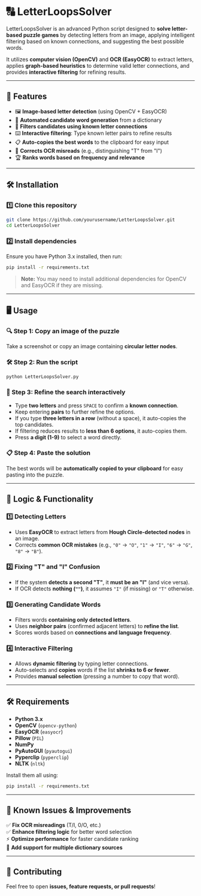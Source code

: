 # 🔠 LetterLoopsSolver

LetterLoopsSolver is an advanced Python script designed to **solve letter-based puzzle games** by detecting letters from an image, applying intelligent filtering based on known connections, and suggesting the best possible words.

It utilizes **computer vision (OpenCV)** and **OCR (EasyOCR)** to extract letters, applies **graph-based heuristics** to determine valid letter connections, and provides **interactive filtering** for refining results.

---

## 🚀 Features
- 🖼️ **Image-based letter detection** (using OpenCV + EasyOCR)
- 🔎 **Automated candidate word generation** from a dictionary
- 🔢 **Filters candidates using known letter connections**
- ⌨️ **Interactive filtering**: Type known letter pairs to refine results
- 📋 **Auto-copies the best words** to the clipboard for easy input
- 🤖 **Corrects OCR misreads** (e.g., distinguishing "T" from "I")
- 🏆 **Ranks words based on frequency and relevance**

---

## 🛠 Installation

### **1️⃣ Clone this repository**
```sh
git clone https://github.com/yourusername/LetterLoopsSolver.git
cd LetterLoopsSolver
```

### **2️⃣ Install dependencies**
Ensure you have Python 3.x installed, then run:

```sh
pip install -r requirements.txt
```

> **Note:** You may need to install additional dependencies for OpenCV and EasyOCR if they are missing.

---

## 🖥️ Usage

### **🔍 Step 1: Copy an image of the puzzle**
Take a screenshot or copy an image containing **circular letter nodes**.

### **🛠 Step 2: Run the script**
```sh
python LetterLoopsSolver.py
```

### **🎯 Step 3: Refine the search interactively**
- Type **two letters** and press `SPACE` to confirm a **known connection**.
- Keep entering **pairs** to further refine the options.
- If you type **three letters in a row** (without a space), it auto-copies the top candidates.
- If filtering reduces results to **less than 6 options**, it auto-copies them.
- Press **a digit (1-9)** to select a word directly.

### **📋 Step 4: Paste the solution**
The best words will be **automatically copied to your clipboard** for easy pasting into the puzzle.

---

## 🔢 Logic & Functionality

### **1️⃣ Detecting Letters**
- Uses **EasyOCR** to extract letters from **Hough Circle-detected nodes** in an image.
- Corrects **common OCR mistakes** (e.g., `"0"` → `"O"`, `"1"` → `"I"`, `"6"` → `"G"`, `"8"` → `"B"`).

### **2️⃣ Fixing "T" and "I" Confusion**
- If the system **detects a second "T"**, it **must be an "I"** (and vice versa).
- If OCR detects **nothing (`""`)**, it assumes `"I"` (if missing) or `"T"` otherwise.

### **3️⃣ Generating Candidate Words**
- Filters words **containing only detected letters**.
- Uses **neighbor pairs** (confirmed adjacent letters) to **refine the list**.
- Scores words based on **connections and language frequency**.

### **4️⃣ Interactive Filtering**
- Allows **dynamic filtering** by typing letter connections.
- Auto-selects and **copies** words if the list **shrinks to 6 or fewer**.
- Provides **manual selection** (pressing a number to copy that word).

---

## 🛠️ Requirements
- **Python 3.x**
- **OpenCV** (`opencv-python`)
- **EasyOCR** (`easyocr`)
- **Pillow** (`PIL`)
- **NumPy**
- **PyAutoGUI** (`pyautogui`)
- **Pyperclip** (`pyperclip`)
- **NLTK** (`nltk`)

Install them all using:
```sh
pip install -r requirements.txt
```

---

## 📌 Known Issues & Improvements
✅ **Fix OCR misreadings** (T/I, 0/O, etc.)  
✅ **Enhance filtering logic** for better word selection  
⚡ **Optimize performance** for faster candidate ranking  
📖 **Add support for multiple dictionary sources**  

---

## 🤝 Contributing
Feel free to open **issues, feature requests, or pull requests**!
